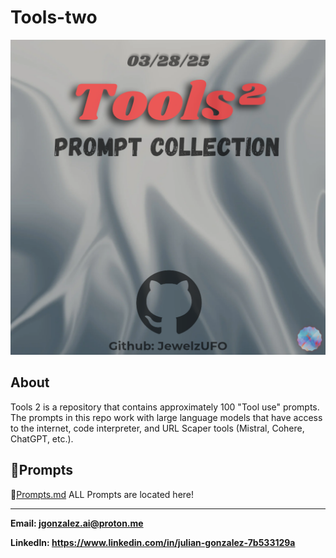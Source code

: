 # Tools-two

![Tools²](Tools²_20250327_213005_0000.png)

## About
Tools 2 is a repository that contains approximately 100 "Tool use" prompts. 
The prompts in this repo work with large language models that have access to the internet, code interpreter, and URL Scaper tools (Mistral, Cohere, ChatGPT, etc.). 

## 📖Prompts
🚨[Prompts.md](https://github.com/Jewelzufo/Tools-two/blob/643d3135f2052e8e3b963d5c8095b91f547b190b/Prompts.md)
ALL Prompts are located here!



---


<strong>Email<strong>: jgonzalez.ai@proton.me 

<strong>LinkedIn<strong>: https://www.linkedin.com/in/julian-gonzalez-7b533129a
